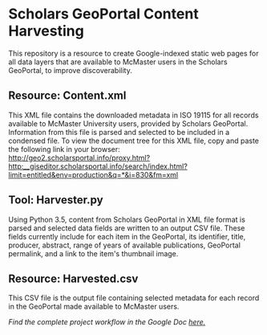 # Scholars GeoPortal Content Harvesting

This repository is a resource to create Google-indexed static web pages for all data layers that are available to McMaster users in the Scholars GeoPortal, to improve discoverability.

## Resource: Content.xml

This XML file contains the downloaded metadata in ISO 19115 for all records available to McMaster University users, provided by Scholars GeoPortal. Information from this file is parsed and selected to be included in a condensed file. To view the document tree for this XML file, copy and paste the following link in your browser: http://geo2.scholarsportal.info/proxy.html?http:__giseditor.scholarsportal.info/search/index.html?limit=entitled&env=production&q=*&i=830&fm=xml

## Tool: Harvester.py

Using Python 3.5, content from Scholars GeoPortal in XML file format is parsed and selected data fields are written to an output CSV file. These fields currently include for each item in the GeoPortal, its identifier, title, producer, abstract, range of years of available publications, GeoPortal permalink, and a link to the item's thumbnail image. 

## Resource: Harvested.csv

This CSV file is the output file containing selected metadata for each record in the GeoPortal made available to McMaster users. 

_Find the complete project workflow in the Google Doc [here.](https://docs.google.com/a/mcmaster.ca/document/d/1dbZg2W9OVB27Uw5pu6To6OITzRWoG32yiSrOISzLGlk/edit?usp=sharing)_


